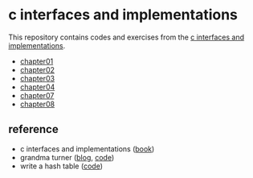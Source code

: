 # c interfaces and implementations

This repository contains codes and exercises from the [c interfaces and implementations](https://book.douban.com/subject/1826292/).

- [chapter01](https://github.com/gaoxinge/bible/tree/master/c/c%20interfaces%20and%20implementations/chapter01)
- [chapter02](https://github.com/gaoxinge/bible/tree/master/c/c%20interfaces%20and%20implementations/chapter02)
- [chapter03](https://github.com/gaoxinge/bible/tree/master/c/c%20interfaces%20and%20implementations/chapter03)
- [chapter04](https://github.com/gaoxinge/bible/tree/master/c/c%20interfaces%20and%20implementations/chapter04)
- [chapter07](https://github.com/gaoxinge/bible/tree/master/c/c%20interfaces%20and%20implementations/chapter07)
- [chapter08](https://github.com/gaoxinge/bible/tree/master/c/c%20interfaces%20and%20implementations/chapter08)

## reference

- c interfaces and implementations ([book](https://book.douban.com/subject/1826292/))
- grandma turner ([blog](https://zhuanlan.zhihu.com/c_148841715), [code](https://github.com/nikoloss/grandma-turner))
- write a hash table ([code](https://github.com/jamesroutley/write-a-hash-table))
